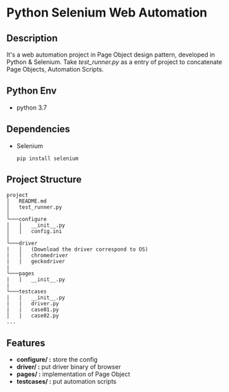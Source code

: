 
Python Selenium Web Automation
===
## Description
It's a web automation project in Page Object design pattern, developed in Python & Selenium. Take *test_runner.py* as a entry of project to concatenate Page Objects, Automation Scripts.


## Python Env
* python 3.7

## Dependencies
* Selenium
    ```
    pip install selenium
    ```


## Project Structure
```
project
│   README.md
│   test_runner.py
│
└───configure
│   │   __init__.py
│   │   config.ini
│
└───driver
|   │   (Download the driver correspond to OS)
|   │   chromedriver
|   |   geckodriver
|
└───pages
|   |   __init__.py
|
└───testcases
|   |   __init__.py
|   |   driver.py
|   |   case01.py
│   |   case02.py
...
```

## Features
* **configure/ :** store the config
* **driver/ :** put driver binary of browser
* **pages/ :** implementation of Page Object
* **testcases/ :** put automation scripts
